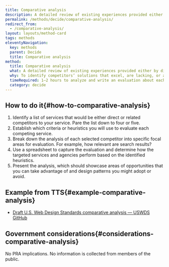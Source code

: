 ```yaml
---
title: Comparative analysis
description: A detailed review of existing experiences provided either by direct competitors or by related agencies or services.
permalink: /methods/decide/comparative-analysis/
redirect_from:
  - /comparative-analysis/
layout: layouts/method-card
tags: methods
eleventyNavigation:
  key: methods
  parent: Decide
  title: Comparative analysis
method:
  title: Comparative analysis
  what: A detailed review of existing experiences provided either by direct competitors or by related agencies or services.
  why: To identify competitors’ solutions that excel, are lacking, or are missing critical design elements. Comparative analysis can give you a competitive edge by identifying opportunities, gaps in other services, and potential design patterns to adopt or avoid.
  timeRequired: 1–2 hours to analyze and write an evaluation about each competitor.
  category: decide
---
```


## How to do it{#how-to-comparative-analysis}

1. Identify a list of services that would be either direct or related competitors to your service.  Pare the list down to four or five.
1. Establish which criteria or heuristics you will use to evaluate each competing service.
1. Break down the analysis of each selected competitor into specific focal areas for evaluation. For example, how relevant are search results?
1. Use a spreadsheet to capture the evaluation and determine how the targeted services and agencies perform based on the identified heuristics.
1. Present the analysis, which should showcase areas of opportunities that you can take advantage of and design patterns you might adopt or avoid.

<section class="method--section method--section--18f-example" markdown="1" >

## Example from TTS{#example-comparative-analysis}

- [Draft U.S. Web Design Standards comparative analysis — USWDS GitHub](https://github.com/18F/web-design-standards/wiki/Comparative-Analysis)

</section>

<section class="method--section method--section--government-considerations" markdown="1" >

## Government considerations{#considerations-comparative-analysis}

No PRA implications. No information is collected from members of the public.
</section>
